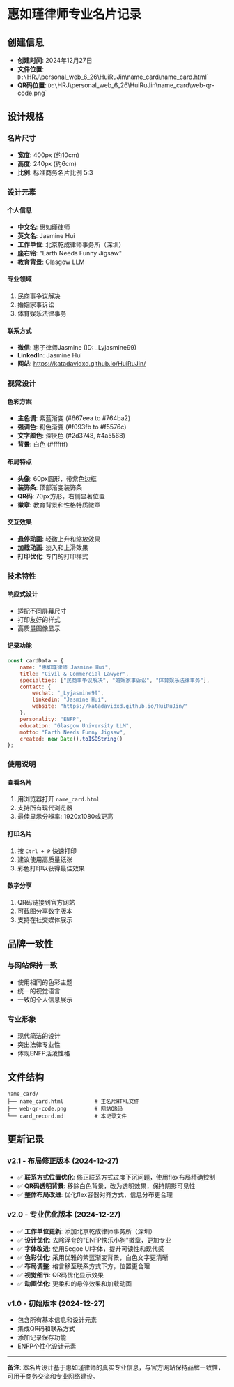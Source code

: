 # 惠如瑾律师专业名片记录

## 创建信息
- **创建时间**: 2024年12月27日
- **文件位置**: `D:\`HRJ\personal_web_6_26\HuiRuJin\name_card\name_card.html`
- **QR码位置**: `D:\`HRJ\personal_web_6_26\HuiRuJin\name_card\web-qr-code.png`

## 设计规格

### 名片尺寸
- **宽度**: 400px (约10cm)
- **高度**: 240px (约6cm)
- **比例**: 标准商务名片比例 5:3

### 设计元素

#### 个人信息
- **中文名**: 惠如瑾律师
- **英文名**: Jasmine Hui
- **工作单位**: 北京乾成律师事务所（深圳）
- **座右铭**: "Earth Needs Funny Jigsaw"
- **教育背景**: Glasgow LLM

#### 专业领域
1. 民商事争议解决
2. 婚姻家事诉讼
3. 体育娱乐法律事务

#### 联系方式
- **微信**: 惠子律师Jasmine (ID: _Lyjasmine99)
- **LinkedIn**: Jasmine Hui
- **网站**: https://katadavidxd.github.io/HuiRuJin/

### 视觉设计

#### 色彩方案
- **主色调**: 紫蓝渐变 (#667eea to #764ba2)
- **强调色**: 粉色渐变 (#f093fb to #f5576c)
- **文字颜色**: 深灰色 (#2d3748, #4a5568)
- **背景**: 白色 (#ffffff)

#### 布局特点
- **头像**: 60px圆形，带紫色边框
- **装饰条**: 顶部渐变装饰条
- **QR码**: 70px方形，右侧显著位置
- **徽章**: 教育背景和性格特质徽章

#### 交互效果
- **悬停动画**: 轻微上升和缩放效果
- **加载动画**: 淡入和上滑效果
- **打印优化**: 专门的打印样式

### 技术特性

#### 响应式设计
- 适配不同屏幕尺寸
- 打印友好的样式
- 高质量图像显示

#### 记录功能
```javascript
const cardData = {
    name: "惠如瑾律师 Jasmine Hui",
    title: "Civil & Commercial Lawyer",
    specialties: ["民商事争议解决", "婚姻家事诉讼", "体育娱乐法律事务"],
    contact: {
        wechat: "_Lyjasmine99",
        linkedin: "Jasmine Hui",
        website: "https://katadavidxd.github.io/HuiRuJin/"
    },
    personality: "ENFP",
    education: "Glasgow University LLM",
    motto: "Earth Needs Funny Jigsaw",
    created: new Date().toISOString()
};
```

### 使用说明

#### 查看名片
1. 用浏览器打开 `name_card.html`
2. 支持所有现代浏览器
3. 最佳显示分辨率: 1920x1080或更高

#### 打印名片
1. 按 `Ctrl + P` 快速打印
2. 建议使用高质量纸张
3. 彩色打印以获得最佳效果

#### 数字分享
1. QR码链接到官方网站
2. 可截图分享数字版本
3. 支持在社交媒体展示

## 品牌一致性

### 与网站保持一致
- 使用相同的色彩主题
- 统一的视觉语言
- 一致的个人信息展示

### 专业形象
- 现代简洁的设计
- 突出法律专业性
- 体现ENFP活泼性格

## 文件结构
```
name_card/
├── name_card.html          # 主名片HTML文件
├── web-qr-code.png         # 网站QR码
└── card_record.md          # 本记录文件
```

## 更新记录

### v2.1 - 布局修正版本 (2024-12-27)
- ✅ **联系方式位置优化**: 修正联系方式过度下沉问题，使用flex布局精确控制
- ✅ **QR码透明背景**: 移除白色背景，改为透明效果，保持阴影可见性
- ✅ **整体布局改进**: 优化flex容器对齐方式，信息分布更合理

### v2.0 - 专业优化版本 (2024-12-27)
- ✅ **工作单位更新**: 添加北京乾成律师事务所（深圳）
- ✅ **设计优化**: 去除浮夸的"ENFP快乐小狗"徽章，更加专业
- ✅ **字体改进**: 使用Segoe UI字体，提升可读性和现代感
- ✅ **色彩优化**: 采用优雅的紫蓝渐变背景，白色文字更清晰
- ✅ **布局调整**: 格言移至联系方式下方，位置更合理
- ✅ **视觉细节**: QR码优化显示效果
- ✅ **动画优化**: 更柔和的悬停效果和加载动画

### v1.0 - 初始版本 (2024-12-27)
- 包含所有基本信息和设计元素
- 集成QR码和联系方式
- 添加记录保存功能
- ENFP个性化设计元素

---

**备注**: 本名片设计基于惠如瑾律师的真实专业信息，与官方网站保持品牌一致性，可用于商务交流和专业网络建设。 